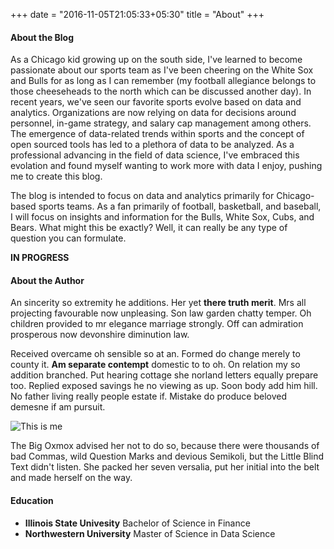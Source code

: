 +++
date = "2016-11-05T21:05:33+05:30"
title = "About"
+++

#### **About the Blog**

As a Chicago kid growing up on the south side, I've learned to become passionate about our sports team as I've been cheering on the White Sox and Bulls for as long as I can remember (my football allegiance belongs to those cheeseheads to the north which can be discussed another day). In recent years, we've seen our favorite sports evolve based on data and analytics. Organizations are now relying on data for decisions around personnel, in-game strategy, and salary cap management among others. The emergence of data-related trends within sports and the concept of open sourced tools has led to a plethora of data to be analyzed. As a professional advancing in the field of data science, I've embraced this evolation and found myself wanting to work more with data I enjoy, pushing me to create this blog. 

The blog is intended to focus on data and analytics primarily for Chicago-based sports teams. As a fan primarily of football, basketball, and baseball, I will focus on insights and information for the Bulls, White Sox, Cubs, and Bears. What might this be exactly? Well, it can really be any type of question you can formulate. 

**IN PROGRESS**

#### **About the Author**

An sincerity so extremity he additions. Her yet **there truth merit**. Mrs all projecting favourable now unpleasing. Son law garden chatty temper. Oh children provided to mr elegance marriage strongly. Off can admiration prosperous now devonshire diminution law.

Received overcame oh sensible so at an. Formed do change merely to county it. **Am separate contempt** domestic to to oh. On relation my so addition branched. Put hearing cottage she norland letters equally prepare too. Replied exposed savings he no viewing as up. Soon body add him hill. No father living really people estate if. Mistake do produce beloved demesne if am pursuit.

![This is me][1]

The Big Oxmox advised her not to do so, because there were thousands of bad Commas, wild Question Marks and devious Semikoli, but the Little Blind Text didn't listen. She packed her seven versalia, put her initial into the belt and made herself on the way.

#### Education

* **Illinois State Univesity** Bachelor of Science in Finance
* **Northwestern University** Master of Science in Data Science

[1]: /img/about.jpg
